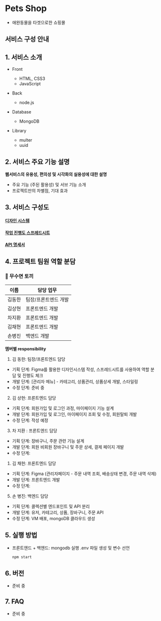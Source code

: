 # Pets Shop

- 애완동물을 타겟으로한 쇼핑몰

## 서비스 구성 안내

## 1. 서비스 소개

- Front

  - HTML, CSS3
  - JavaScript

- Back

  - node.js

- Database

  - MongoDB

- Library
  - multer
  - uuid

## 2. 서비스 주요 기능 설명

**웹서비스의 유용성, 편의성 및 시각화의 실용성에 대한 설명**

- 주요 기능 (주된 활용성) 및 서브 기능 소개
- 프로젝트만의 차별점, 기대 효과

## 3. 서비스 구성도

#### [디자인 시스템](https://www.figma.com/file/55xqd6w8U3WGDQPt2IevKh/pet-shop-design-system?node-id=0%3A1)

#### [작업 진행도 스프레드시트](https://docs.google.com/spreadsheets/d/1X6PqVyeI6bxo8NmF57tKayFB1DoMshBlpRgUTgPL-3A/edit#gid=0)

#### [API 명세서](https://documenter.getpostman.com/view/14584609/2s8YRfNbVn)

## 4. 프로젝트 팀원 역할 분담

### 🐰 무수면 토끼

| 이름   | 담당 업무            |
| ------ | -------------------- |
| 김동한 | 팀장/프론트엔드 개발 |
| 김상현 | 프론트엔드 개발      |
| 차지환 | 프론트엔드 개발      |
| 김채현 | 프론트엔드 개발      |
| 손병진 | 백엔드 개발          |

**멤버별 responsibility**

1. 김 동한: 팀장/프론트엔드 담당

- 기획 단계: Figma를 활용한 디자인시스템 작성, 스프레드시트를 사용하여 역할 분담 및 진행도 체크
- 개발 단계: [관리자 메뉴] - 카테고리, 상품관리, 상품상세 개발, 스타일링
- 수정 단계: 준비 중

2. 김 상현: 프론트엔드 담당

- 기획 단계: 회원가입 및 로그인 과정, 마이페이지 기능 설계
- 개발 단계: 회원가입 및 로그인, 마이페이지 조회 및 수정, 회원탈퇴 개발
- 수정 단계: 작성 예정

3. 차 지환 : 프론트엔드 담당

- 기획 단계: 장바구니, 주문 관련 기능 설계
- 개발 단계: 회원 비회원 장바구니 및 주문 상세, 결제 페이지 개발
- 수정 단계:

1. 김 채현: 프론트엔드 담당

- 기획 단계: Figma (관리자페이지 - 주문 내역 조회, 배송상태 변경, 주문 내역 삭제)
- 개발 단계: 프론트엔드 개발
- 수정 단계:

5. 손 병진: 백엔드 담당

- 기획 단계: 콜렉션별 엔드포인트 및 API 분리
- 개발 단계: 유저, 카테고리, 상품, 장바구니, 주문 API
- 수정 단계: VM 배포, mongoDB 클라우드 생성

## 5. 실행 방법

- 프론트엔드 + 백엔드:
  mongodb 실행
  .env 파일 생성 및 변수 선언
  ```bash
  npm start
  ```

## 6. 버전

- 준비 중

## 7. FAQ

- 준비 중
